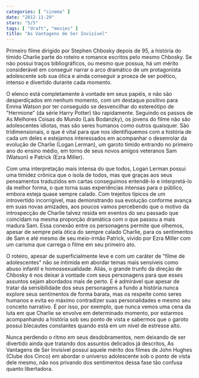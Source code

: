 ```yaml
---
categories: [ "cinema" ]
date: "2012-11-29"
stars: "5/5"
tags: [ "draft", "movies" ]
title: "As Vantagens de Ser Invisível"
---
```

Primeiro filme dirigido por Stephen Chbosky depois de 95, a história do
tímido Charlie parte do roteiro e romance escritos pelo mesmo Chbosky. Se
não possui traços bibliográficos, ou mesmo que possua, há um mérito
considerável em conseguir narrar o arco dramático de um protagonista
adolescente sob sua ótica e ainda conseguir a proeza de ser poético,
intenso e divertido durante cada momento.

O elenco está completamente à vontade em seus papéis, e não são
desperdiçados em nenhum momento, com um destaque positivo para Emma
Watson por ter conseguido se desvencilhar do estereótipo de "Hermione"
(da série Harry Potter) tão rapidamente. Seguindo os passos de As
Melhores Coisas do Mundo (Laís Bodanzky), os jovens do filme não são
adolescentes idiotas, mas são seres humanos como outros quaisquer. São
tridimensionais, o que é vital para que nos identifiquemos com a
história de cada um deles e estejamos interessados em acompanhar o
desenrolar da evolução de Charlie (Logan Lerman), um garoto tímido
entrando no primeiro ano do ensino médio, em torno de seus novos amigos
veteranos Sam (Watson) e Patrick (Ezra Miller).

Com uma interpretação mais intensa do que todos, Logan Lerman
possui uma timidez crônica que o isola de todos, mas que graças
aos seus pensamentos traduzidos em cartas conseguimos entendê-lo e
interpretá-lo da melhor forma, o que torna suas experiências intensas
para o público, embora esteja quase sempre calado. Com trejeitos típicos
de um introvertido incorrigível, mas demonstrando sua evolução conforme
avança em suas novas amizades, aos poucos vamos percebendo que o motivo
da introspecção de Charlie talvez resida em eventos do seu passado que
coincidam na mesma proporção dramática com o que passou a mais madura
Sam. Essa conexão entre os personagens permite que olhemos, apesar de
sempre pela ótica do sempre calado Charlie, para os sentimentos de Sam
e até mesmo de seu meio-irmão Patrick, vivido por Ezra Miller com um
carisma que carrega o filme em seu primeiro ato.

O roteiro, apesar de superficialmente leve e com um caráter de "filme
de adolescentes" não se intimida em abordar temas mais sensíveis como
abuso infantil e homossexualidade. Aliás, o grande trunfo da direção
de Chbosky é nos deixar à vontade com seus personagens para que esses
assuntos sejam abordados mais de perto. E é admirável que apesar de
tratar da sensibilidade dos seus personagens a fundo a história nunca
explore seus sentimentos de forma barata, mas os respeite como seres
humanos e evita eo máximo contradizer suas personalidades e mesmo seu
conceito narrativo. É por isso, por exemplo, que nunca vemos uma cena
da luta em que Charlie se envolve em determinado momento, por estarmos
acompanhando a história sob seu ponto de vista e sabermos que o garoto
possui blecautes constantes quando está em um nível de estresse alto.

Nunca perdendo o ritmo em seus desdobramentos, nem deixando de ser
divertido ainda que tratando dos assuntos delicados já descritos, As
Vantagens de Ser Invisível possui aquele mérito dos filmes de John
Hughes (Clube dos Cinco) em abordar o universo adolescente sob o ponto
de vista dele mesmo, não nos privando dos sentimentos dessa fase tão
confusa quanto libertadora.
